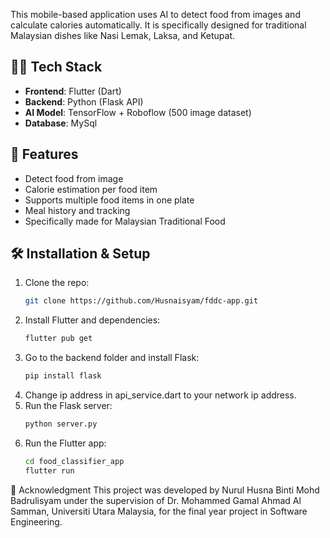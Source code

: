 This mobile-based application uses AI to detect food from images and calculate calories automatically. It is specifically designed for traditional Malaysian dishes like Nasi Lemak, Laksa, and Ketupat.

## 👨‍💻 Tech Stack

- **Frontend**: Flutter (Dart)
- **Backend**: Python (Flask API)
- **AI Model**: TensorFlow + Roboflow (500 image dataset)
- **Database**: MySql

## 🚀 Features

- Detect food from image
- Calorie estimation per food item
- Supports multiple food items in one plate
- Meal history and tracking
- Specifically made for Malaysian Traditional Food

## 🛠️ Installation & Setup

1. Clone the repo:
   ```bash
   git clone https://github.com/Husnaisyam/fddc-app.git
   
2. Install Flutter and dependencies:
   ```bash
   flutter pub get

3. Go to the backend folder and install Flask:
   ```bash
   pip install flask

4. Change ip address in api_service.dart to your network ip address.
5. Run the Flask server:
   ```bash
   python server.py

6. Run the Flutter app:
   ```bash
   cd food_classifier_app
   flutter run

🤝 Acknowledgment
This project was developed by Nurul Husna Binti Mohd Badrulisyam under the supervision of Dr. Mohammed Gamal Ahmad Al Samman, Universiti Utara Malaysia, for the final year project in Software Engineering.
   

